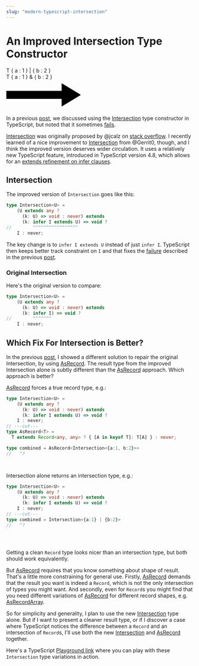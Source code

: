 ```yaml
---
slug: "modern-typescript-intersection"
---
```


# An Improved Intersection Type Constructor

<div class="diagram container">
  <div class="diagram lhs">
    <span class="line">
      <span class="type">T </span>
      <span class="punctutation">{</span>
      <span class="var"         >a</span>
      <span class="punctutation">:</span>
      <span class="number"      >1</span>
      <span class="punctutation">} | {</span>
      <span class="var"         >b</span>
      <span class="punctutation">:</span>
      <span class="number"      >2</span>
      <span class="punctutation">}</span>
    </span>
  </div>
  <div class="diagram rhs">
    <span class="line">
      <span class="type">T </span>
      <span class="punctutation">{</span>
      <span class="var"         >a</span>
      <span class="punctutation">:</span>
      <span class="number"      >1</span>
      <span class="punctutation">} & {</span>
      <span class="var"         >b</span>
      <span class="punctutation">:</span>
      <span class="number"      >2</span>
      <span class="punctutation">}</span>
    </span>
  </div>
  <div class="diagram arrow">
    <svg width="200" height="80" viewBox="0 0 200 80" fill="var(--arrow-color)" xmlns="http://www.w3.org/2000/svg">
      <path d="M150 10V30H75.5H1V50H75.5H150V70L200 40L150 10Z" stroke="black" stroke-width="1.5"/>
    </svg>
  </div>
</div>

In a previous [post][Combining-Records],
we discussed using the [Intersection] type constructor in TypeScript,
but noted that it sometimes [fails][Intersection-Fails].

[Intersection] was originally proposed by @jcalz
on [stack overflow][jcalz-intersection].
I recently learned of a nice improvement to [Intersection] from @Gerrit0,
though, and I think the improved version deserves wider circulation.
It uses a relatively new TypeScript feature,
introduced in TypeScript version 4.8,
which allows for an [extends refinement on infer clauses][infer extends].

## Intersection

The improved version of `Intersection` goes like this:

```ts
type Intersection<U> = 
    (U extends any ? 
      (k: U) => void : never) extends 
      (k: infer I extends U) => void ? 
//        ^^^^^^^^^^^^^^^^^
    I : never;
```

The key change is to `infer I extends U` instead of just `infer I`.
TypeScript then keeps better track constraint on `I`
and that fixes the [failure][Intersection-Fails] 
described in the previous [post][combining-records].

### Original Intersection

Here's the original version to compare:

```ts
type Intersection<U> = 
    (U extends any ? 
      (k: U) => void : never) extends 
      (k: infer I) => void ? 
//        ^^^^^^^
    I : never;
```

## Which Fix For Intersection is Better?

In the previous [post][combining-records],
I showed a different solution
to repair the original Intersection,
by using [AsRecord].
The result type from the improved Intersection alone
is subtly different than the [AsRecord] approach.
Which approach is better?

[AsRecord] forces a true record type, e.g.:

```ts
type Intersection<U> = 
    (U extends any ? 
      (k: U) => void : never) extends 
      (k: infer I extends U) => void ? 
    I : never;
// ---cut---
type AsRecord<T> = 
  T extends Record<any, any> ? { [A in keyof T]: T[A] } : never;

type combined = AsRecord<Intersection<{a:1, b:2}>>
//   ^?




```

Intersection alone returns an intersection type, e.g.:

```ts
type Intersection<U> = 
    (U extends any ? 
      (k: U) => void : never) extends 
      (k: infer I extends U) => void ? 
    I : never;
// ---cut---
type combined = Intersection<{a:1} | {b:2}>
//   ^?





```

Getting a clean `Record` type looks nicer
than an intersection type,
but both should work equivalently.

But [AsRecord] requires that you know something
about shape of result.
That's a little more constraining for general use.
Firstly, [AsRecord] demands that the result
you want is indeed a `Record`,
which is not the only intersection of types you might want.
And secondly, even for `Record`s you might find
that you need different variations of [AsRecord]
for different record shapes,
e.g. [AsRecordArray][AsRecord].

So for simplicity and generality,
I plan to use the new [Intersection][NewIntersection] type alone.
But if I want to present a cleaner result type,
or if I discover a case where TypeScript
notices the difference between a `Record` and an intersection
of `Record`s,
I'll use both the new [Intersection][NewIntersection] and [AsRecord] together.

Here's a TypeScript [Playground link]
where you can play with these `Intersection` type variations in action.

[Combining-Records]:https://mighdoll.dev/blog/typescript-tricks-combining-records

[Intersection]: https://mighdoll.dev/blog/typescript-tricks-combining-records/#intersecting-to-build-type-safe-records

[AsRecord]: https://mighdoll.dev/blog/typescript-tricks-combining-records/#solution---recover-the-record-type

[Intersection-Fails]: https://mighdoll.dev/blog/typescript-tricks-combining-records/#recovering-record-types-from-record-intersections

[Playground link]: https://www.typescriptlang.org/play/?#code/C4TwDgpgBAggShAxgewE4BMoF4oJRgHgEMA7EAGilJAD4BuAKFEigDUJUBLAMxAIBUoEAB7AIJdAGdYeNOhrYo-OlCgB6NVG5FOAGyjBkB8EgAWSANZQeS69JLJgVXEjlMTUAJIkxqSUmBOZBICAFUFHAZVVQAKUKFRcSkqMigAfigo6NiLAC4oUIBKbAUAN2ROTHySCFKOYpExCWks7Ji86xJuDi9irDKKzAzWryhq2o5GBg0DU05pAHc0C0l3FgBhYMRUCDFvX39EJxx2Ll4CfY5DwOCCAG8qfIBGAF8oAB8oB4AjfIAmF40egMaaaYBzaToZAQSQkADkTiWqAsADooDEAOqmEBpQqgqAAAQ4qDQ0j+AGYACyUtbQAAKRFQRAAtpc-AECDAEk1kvBXBgImwODw+GzrkEQjAgSoQTM4Zwuj1PNyktJQnCtJxhDDrMBaV4fFcAhKMZxwQBRRLNMKCkZxFXNFIgdKZbI5fJFEpQcqVMZQGp1VANK3JEbuzrdVCjRqqgp9Aa+4bZZXjQOMZj0xkssUBP6ch282QCxSnEUXQ3so4ms2mS08ySc6WZDNKGHAP6KBlM1kV655h5EZ5vT4-f6AmUzaIAPTSIPxcJgkiL6A18xSjnMUbAyEkkk43100G4Wv1i+XAltqkEMcd5+olGoCgyDwA2lyFVALBAQMhuEoALr5Pwb7-lAbyppMIItl22a9gE5L5jehb8vIJbCucZ4oeWBzGrcUpNjMDhCKgJKoPq-BtuSnZZj2OFHAhA5Dh8XxQL8UAAvQmSTqoM4MEAA

[jcalz-intersection]: https://stackoverflow.com/questions/50374908/transform-union-type-to-intersection-type#answer-50375286

[infer extends]: https://www.typescriptlang.org/docs/handbook/release-notes/typescript-4-8.html#improved-inference-for-infer-types-in-template-string-types

[NewIntersection]: #intersection
